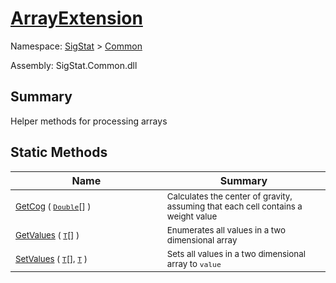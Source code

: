 # [ArrayExtension](./ArrayExtension.md)

Namespace: [SigStat]() > [Common](./README.md)

Assembly: SigStat.Common.dll

## Summary
Helper methods for processing arrays

## Static Methods

| Name<img width=450> | Summary<img width=450> | 
| --- | --- | 
| <sub>[GetCog](./Methods/ArrayExtension-100663392.md) ( [`Double`](https://docs.microsoft.com/en-us/dotnet/api/System.Double)[] )</sub>| <sub>Calculates the center of gravity, assuming that each cell contains  a weight value</sub>| <br>
| <sub>[GetValues](./Methods/ArrayExtension-100663387.md) ( [`T`](./ArrayExtension.md)[] )</sub>| <sub>Enumerates all values in a two dimensional array</sub>| <br>
| <sub>[SetValues](./Methods/ArrayExtension-100663388.md) ( [`T`](./ArrayExtension.md)[], [`T`](./ArrayExtension.md) )</sub>| <sub>Sets all values in a two dimensional array to `value`</sub>| <br>


